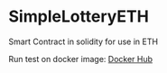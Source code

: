 # SimpleLotteryETH
Smart Contract in solidity for use in ETH

Run test on docker image:
[Docker Hub](https://hub.docker.com/r/mvrpl/mvrpl_blockchain)
